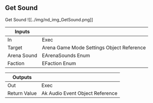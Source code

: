 ## Get Sound
Get Sound
![[../img/nd_img_GetSound.png]]

|Inputs||
|--|--|
| In | Exec |
| Target | Arena Game Mode Settings Object Reference |
| Arena Sound | EArenaSounds Enum |
| Faction | EFaction Enum |

|Outputs||
|--|--|
| Out | Exec |
| Return Value | Ak Audio Event Object Reference |
